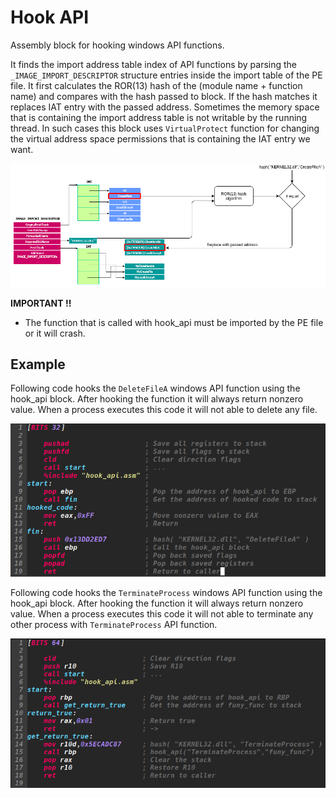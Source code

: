 # Hook API
Assembly block for hooking windows API functions.


It finds the import address table index of API functions by parsing the `_IMAGE_IMPORT_DESCRIPTOR` structure entries inside the import table of the PE file. It first calculates the ROR(13) hash of the (module name + function name) and compares with the hash passed to block. If the hash matches it replaces IAT entry with the passed address. Sometimes the memory space that is containing the import address table is not writable by the running thread. In such cases this block uses `VirtualProtect` function for changing the virtual address space permissions that is containing the IAT entry we want.  

![Description](https://github.com/EgeBalci/hook_api/raw/master/flow.png)

<strong>IMPORTANT !!</strong> 
- The function that is called with hook_api must be imported by the PE file or it will crash.

## Example

Following code hooks the `DeleteFileA` windows API function using the hook_api block. After hooking the function it will always return nonzero value. When a process executes this code it will not able to delete any file.  

[![Example](https://github.com/EgeBalci/Hook_API/raw/master/Example.png)]()

Following code hooks the `TerminateProcess` windows API function using the hook_api block. After hooking the function it will always return nonzero value. When a process executes this code it will not able to terminate any other process with `TerminateProcess` API function.  

[![Example64](https://github.com/EgeBalci/Hook_API/raw/master/Example64.png)]()
